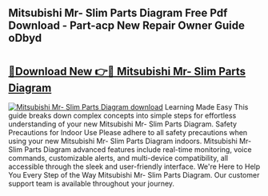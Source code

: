 ## Mitsubishi Mr- Slim Parts Diagram Free Pdf Download - Part-acp New Repair Owner Guide oDbyd

# <h2><a href="http://dfkme2.blite.top/?on=Mitsubishi+Mr-+Slim+Parts+Diagram">🔗Download New 👉🔴 Mitsubishi Mr- Slim Parts Diagram</a></h2>

[![Mitsubishi Mr- Slim Parts Diagram download](https://i.imgur.com/lujVjoI.png)](http://dfkme2.blite.top/?on=Mitsubishi+Mr-+Slim+Parts+Diagram)
Learning Made Easy This guide breaks down complex concepts into simple steps for effortless understanding of your new Mitsubishi Mr- Slim Parts Diagram. Safety Precautions for Indoor Use Please adhere to all safety precautions when using your new Mitsubishi Mr- Slim Parts Diagram indoors. Mitsubishi Mr- Slim Parts Diagram advanced features include real-time monitoring, voice commands, customizable alerts, and multi-device compatibility, all accessible through the sleek and user-friendly interface. We're Here to Help You Every Step of the Way Mitsubishi Mr- Slim Parts Diagram. Our customer support team is available throughout your journey.
